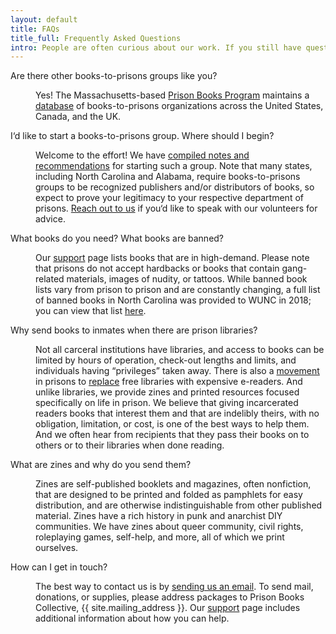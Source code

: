 ```yaml
---
layout: default
title: FAQs
title_full: Frequently Asked Questions
intro: People are often curious about our work. If you still have questions for us, you're welcome to <a href="mailto:{{ site.contact_email}}">get in touch</a>.
---
```


<dl class="content-container-width faqs">
	<dt><p>Are there other books-to-prisons groups like you?</p></dt>
	<dd><p>Yes! The Massachusetts-based <a href="https://prisonbookprogram.org/">Prison Books Program</a> maintains a <a href="https://prisonbookprogram.org/prisonbooknetwork/">database</a> of books-to-prisons organizations across the United States, Canada, and the UK.</p></dd>
	<dt><p>I‘d like to start a books-to-prisons group. Where should I begin?</p></dt>
	<dd><p>Welcome to the effort! We have <a href="https://docs.google.com/document/d/17cSuaW1bsEu7NAfhHEro-6kMFmzRB2hUzwaASBH4zjM/edit?usp=sharing">compiled notes and recommendations</a> for starting such a group. Note that many states, including North Carolina and Alabama, require books-to-prisons groups to be recognized publishers and/or distributors of books, so expect to prove your legitimacy to your respective department of prisons. <a href="mailto:{{ site.contact_email}}?subject=Starting%20a%20Group">Reach out to us</a> if you‘d like to speak with our volunteers for advice.</p></dd>
	<dt><p>What books do you need? What books are banned?</p></dt>
	<dd><p>Our <a href="/support-us#donate-books">support</a> page lists books that are in high-demand. Please note that prisons do not accept hardbacks or books that contain gang-related materials, images of nudity, or tattoos. While banned book lists vary from prison to prison and are constantly changing, a full list of banned books in North Carolina was provided to WUNC in 2018; you can view that list <a href="http://media2.newsobserver.com/content/media/2018/1/23/BannedBookList.pdf">here</a>.</p></dd>
	<dt><p>Why send books to inmates when there are prison libraries?</p></dt>
	<dd><p>Not all carceral institutions have libraries, and access to books can be limited by hours of operation, check-out lengths and limits, and individuals having “privileges” taken away. There is also a <a href="https://bookpatrol.net/the-cost-of-reading-in-prision-in-west-virginia-its-5-cents-a-minute/">movement</a> in prisons to <a href="https://www.usatoday.com/story/opinion/policing/spotlight/2020/02/03/books-helped-me-get-through-life-sentence-fees-rob-others-benefit/4569506002/">replace</a> free libraries with expensive e-readers. And unlike libraries, we provide zines and printed resources focused specifically on life in prison. We believe that giving incarcerated readers books that interest them and that are indelibly theirs, with no obligation, limitation, or cost, is one of the best ways to help them. And we often hear from recipients that they pass their books on to others or to their libraries when done reading.</p></dd>
	<dt><p>What are zines and why do you send them?</p></dt>
	<dd><p>Zines are self-published booklets and magazines, often nonfiction, that are designed to be printed and folded as pamphlets for easy distribution, and are otherwise indistinguishable from other published material. Zines have a rich history in punk and anarchist DIY communities. We have zines about queer community, civil rights, roleplaying games, self-help, and more, all of which we print ourselves.</p></dd>
	<dt>How can I get in touch?</dt>
	<dd><p>The best way to contact us is by <a href="mailto:{{ site.contact_email }}">sending us an email</a>. To send mail, donations, or supplies, please address packages to Prison Books Collective, {{ site.mailing_address }}. Our <a href="/support-us">support</a> page includes additional information about how you can help.</p></dd>
</dl>
